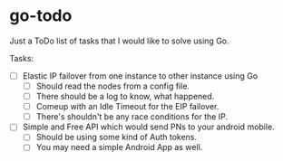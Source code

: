 # go-todo
Just a ToDo list of tasks that I would like to solve using Go.

Tasks: 
- [ ] Elastic IP failover from one instance to other instance using Go
  - [ ] Should read the nodes from a config file. 
  - [ ] There should be a log to know, what happened. 
  - [ ] Comeup with an Idle Timeout for the EIP failover. 
  - [ ] There's shouldn't be any race conditions for the IP. 

- [ ] Simple and Free API which would send PNs to your android mobile.
  - [ ] Should be using some kind of Auth tokens.
  - [ ] You may need a simple Android App as well. 
